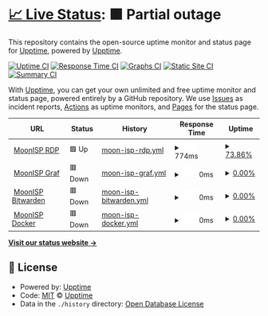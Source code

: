# [📈 Live Status](https://upptime.github.io/upptime): <!--live status--> **🟧 Partial outage**

This repository contains the open-source uptime monitor and status page for [Upptime](https://upptime.js.org), powered by [Upptime](https://github.com/upptime/upptime).

[![Uptime CI](https://github.com/upptime/upptime/workflows/Uptime%20CI/badge.svg)](https://github.com/upptime/upptime/actions?query=workflow%3A%22Uptime+CI%22)
[![Response Time CI](https://github.com/upptime/upptime/workflows/Response%20Time%20CI/badge.svg)](https://github.com/upptime/upptime/actions?query=workflow%3A%22Response+Time+CI%22)
[![Graphs CI](https://github.com/upptime/upptime/workflows/Graphs%20CI/badge.svg)](https://github.com/upptime/upptime/actions?query=workflow%3A%22Graphs+CI%22)
[![Static Site CI](https://github.com/upptime/upptime/workflows/Static%20Site%20CI/badge.svg)](https://github.com/upptime/upptime/actions?query=workflow%3A%22Static+Site+CI%22)
[![Summary CI](https://github.com/upptime/upptime/workflows/Summary%20CI/badge.svg)](https://github.com/upptime/upptime/actions?query=workflow%3A%22Summary+CI%22)

With [Upptime](https://upptime.js.org), you can get your own unlimited and free uptime monitor and status page, powered entirely by a GitHub repository. We use [Issues](https://github.com/upptime/upptime/issues) as incident reports, [Actions](https://github.com/upptime/upptime/actions) as uptime monitors, and [Pages](https://upptime.github.io/upptime) for the status page.

<!--start: status pages-->
<!-- This summary is generated by Upptime (https://github.com/upptime/upptime) -->
<!-- Do not edit this manually, your changes will be overwritten -->
<!-- prettier-ignore -->
| URL | Status | History | Response Time | Uptime |
| --- | ------ | ------- | ------------- | ------ |
| <img alt="" src="https://favicons.githubusercontent.com/rdp.moonisp.dk" height="13"> [MoonISP RDP](https://rdp.moonisp.dk) | 🟩 Up | [moon-isp-rdp.yml](https://github.com/Mushishi/uptime/commits/HEAD/history/moon-isp-rdp.yml) | <details><summary><img alt="Response time graph" src="./graphs/moon-isp-rdp/response-time-week.png" height="20"> 774ms</summary><br><a href="https://git.moonisp.dk/history/moon-isp-rdp"><img alt="Response time 934" src="https://img.shields.io/endpoint?url=https%3A%2F%2Fraw.githubusercontent.com%2FMushishi%2Fuptime%2FHEAD%2Fapi%2Fmoon-isp-rdp%2Fresponse-time.json"></a><br><a href="https://git.moonisp.dk/history/moon-isp-rdp"><img alt="24-hour response time 735" src="https://img.shields.io/endpoint?url=https%3A%2F%2Fraw.githubusercontent.com%2FMushishi%2Fuptime%2FHEAD%2Fapi%2Fmoon-isp-rdp%2Fresponse-time-day.json"></a><br><a href="https://git.moonisp.dk/history/moon-isp-rdp"><img alt="7-day response time 774" src="https://img.shields.io/endpoint?url=https%3A%2F%2Fraw.githubusercontent.com%2FMushishi%2Fuptime%2FHEAD%2Fapi%2Fmoon-isp-rdp%2Fresponse-time-week.json"></a><br><a href="https://git.moonisp.dk/history/moon-isp-rdp"><img alt="30-day response time 839" src="https://img.shields.io/endpoint?url=https%3A%2F%2Fraw.githubusercontent.com%2FMushishi%2Fuptime%2FHEAD%2Fapi%2Fmoon-isp-rdp%2Fresponse-time-month.json"></a><br><a href="https://git.moonisp.dk/history/moon-isp-rdp"><img alt="1-year response time 934" src="https://img.shields.io/endpoint?url=https%3A%2F%2Fraw.githubusercontent.com%2FMushishi%2Fuptime%2FHEAD%2Fapi%2Fmoon-isp-rdp%2Fresponse-time-year.json"></a></details> | <details><summary><a href="https://git.moonisp.dk/history/moon-isp-rdp">73.86%</a></summary><a href="https://git.moonisp.dk/history/moon-isp-rdp"><img alt="All-time uptime 95.46%" src="https://img.shields.io/endpoint?url=https%3A%2F%2Fraw.githubusercontent.com%2FMushishi%2Fuptime%2FHEAD%2Fapi%2Fmoon-isp-rdp%2Fuptime.json"></a><br><a href="https://git.moonisp.dk/history/moon-isp-rdp"><img alt="24-hour uptime 100.00%" src="https://img.shields.io/endpoint?url=https%3A%2F%2Fraw.githubusercontent.com%2FMushishi%2Fuptime%2FHEAD%2Fapi%2Fmoon-isp-rdp%2Fuptime-day.json"></a><br><a href="https://git.moonisp.dk/history/moon-isp-rdp"><img alt="7-day uptime 73.86%" src="https://img.shields.io/endpoint?url=https%3A%2F%2Fraw.githubusercontent.com%2FMushishi%2Fuptime%2FHEAD%2Fapi%2Fmoon-isp-rdp%2Fuptime-week.json"></a><br><a href="https://git.moonisp.dk/history/moon-isp-rdp"><img alt="30-day uptime 93.40%" src="https://img.shields.io/endpoint?url=https%3A%2F%2Fraw.githubusercontent.com%2FMushishi%2Fuptime%2FHEAD%2Fapi%2Fmoon-isp-rdp%2Fuptime-month.json"></a><br><a href="https://git.moonisp.dk/history/moon-isp-rdp"><img alt="1-year uptime 95.46%" src="https://img.shields.io/endpoint?url=https%3A%2F%2Fraw.githubusercontent.com%2FMushishi%2Fuptime%2FHEAD%2Fapi%2Fmoon-isp-rdp%2Fuptime-year.json"></a></details>
| <img alt="" src="https://favicons.githubusercontent.com/graf.moonisp.dk" height="13"> [MoonISP Graf](https://graf.moonisp.dk) | 🟥 Down | [moon-isp-graf.yml](https://github.com/Mushishi/uptime/commits/HEAD/history/moon-isp-graf.yml) | <details><summary><img alt="Response time graph" src="./graphs/moon-isp-graf/response-time-week.png" height="20"> 0ms</summary><br><a href="https://git.moonisp.dk/history/moon-isp-graf"><img alt="Response time 2036" src="https://img.shields.io/endpoint?url=https%3A%2F%2Fraw.githubusercontent.com%2FMushishi%2Fuptime%2FHEAD%2Fapi%2Fmoon-isp-graf%2Fresponse-time.json"></a><br><a href="https://git.moonisp.dk/history/moon-isp-graf"><img alt="24-hour response time 0" src="https://img.shields.io/endpoint?url=https%3A%2F%2Fraw.githubusercontent.com%2FMushishi%2Fuptime%2FHEAD%2Fapi%2Fmoon-isp-graf%2Fresponse-time-day.json"></a><br><a href="https://git.moonisp.dk/history/moon-isp-graf"><img alt="7-day response time 0" src="https://img.shields.io/endpoint?url=https%3A%2F%2Fraw.githubusercontent.com%2FMushishi%2Fuptime%2FHEAD%2Fapi%2Fmoon-isp-graf%2Fresponse-time-week.json"></a><br><a href="https://git.moonisp.dk/history/moon-isp-graf"><img alt="30-day response time 1946" src="https://img.shields.io/endpoint?url=https%3A%2F%2Fraw.githubusercontent.com%2FMushishi%2Fuptime%2FHEAD%2Fapi%2Fmoon-isp-graf%2Fresponse-time-month.json"></a><br><a href="https://git.moonisp.dk/history/moon-isp-graf"><img alt="1-year response time 2036" src="https://img.shields.io/endpoint?url=https%3A%2F%2Fraw.githubusercontent.com%2FMushishi%2Fuptime%2FHEAD%2Fapi%2Fmoon-isp-graf%2Fresponse-time-year.json"></a></details> | <details><summary><a href="https://git.moonisp.dk/history/moon-isp-graf">0.00%</a></summary><a href="https://git.moonisp.dk/history/moon-isp-graf"><img alt="All-time uptime 32.69%" src="https://img.shields.io/endpoint?url=https%3A%2F%2Fraw.githubusercontent.com%2FMushishi%2Fuptime%2FHEAD%2Fapi%2Fmoon-isp-graf%2Fuptime.json"></a><br><a href="https://git.moonisp.dk/history/moon-isp-graf"><img alt="24-hour uptime 0.00%" src="https://img.shields.io/endpoint?url=https%3A%2F%2Fraw.githubusercontent.com%2FMushishi%2Fuptime%2FHEAD%2Fapi%2Fmoon-isp-graf%2Fuptime-day.json"></a><br><a href="https://git.moonisp.dk/history/moon-isp-graf"><img alt="7-day uptime 0.00%" src="https://img.shields.io/endpoint?url=https%3A%2F%2Fraw.githubusercontent.com%2FMushishi%2Fuptime%2FHEAD%2Fapi%2Fmoon-isp-graf%2Fuptime-week.json"></a><br><a href="https://git.moonisp.dk/history/moon-isp-graf"><img alt="30-day uptime 1.38%" src="https://img.shields.io/endpoint?url=https%3A%2F%2Fraw.githubusercontent.com%2FMushishi%2Fuptime%2FHEAD%2Fapi%2Fmoon-isp-graf%2Fuptime-month.json"></a><br><a href="https://git.moonisp.dk/history/moon-isp-graf"><img alt="1-year uptime 32.69%" src="https://img.shields.io/endpoint?url=https%3A%2F%2Fraw.githubusercontent.com%2FMushishi%2Fuptime%2FHEAD%2Fapi%2Fmoon-isp-graf%2Fuptime-year.json"></a></details>
| <img alt="" src="https://favicons.githubusercontent.com/bitwarden.moonisp.dk" height="13"> [MoonISP Bitwarden](https://bitwarden.moonisp.dk) | 🟥 Down | [moon-isp-bitwarden.yml](https://github.com/Mushishi/uptime/commits/HEAD/history/moon-isp-bitwarden.yml) | <details><summary><img alt="Response time graph" src="./graphs/moon-isp-bitwarden/response-time-week.png" height="20"> 0ms</summary><br><a href="https://git.moonisp.dk/history/moon-isp-bitwarden"><img alt="Response time 782" src="https://img.shields.io/endpoint?url=https%3A%2F%2Fraw.githubusercontent.com%2FMushishi%2Fuptime%2FHEAD%2Fapi%2Fmoon-isp-bitwarden%2Fresponse-time.json"></a><br><a href="https://git.moonisp.dk/history/moon-isp-bitwarden"><img alt="24-hour response time 0" src="https://img.shields.io/endpoint?url=https%3A%2F%2Fraw.githubusercontent.com%2FMushishi%2Fuptime%2FHEAD%2Fapi%2Fmoon-isp-bitwarden%2Fresponse-time-day.json"></a><br><a href="https://git.moonisp.dk/history/moon-isp-bitwarden"><img alt="7-day response time 0" src="https://img.shields.io/endpoint?url=https%3A%2F%2Fraw.githubusercontent.com%2FMushishi%2Fuptime%2FHEAD%2Fapi%2Fmoon-isp-bitwarden%2Fresponse-time-week.json"></a><br><a href="https://git.moonisp.dk/history/moon-isp-bitwarden"><img alt="30-day response time 713" src="https://img.shields.io/endpoint?url=https%3A%2F%2Fraw.githubusercontent.com%2FMushishi%2Fuptime%2FHEAD%2Fapi%2Fmoon-isp-bitwarden%2Fresponse-time-month.json"></a><br><a href="https://git.moonisp.dk/history/moon-isp-bitwarden"><img alt="1-year response time 782" src="https://img.shields.io/endpoint?url=https%3A%2F%2Fraw.githubusercontent.com%2FMushishi%2Fuptime%2FHEAD%2Fapi%2Fmoon-isp-bitwarden%2Fresponse-time-year.json"></a></details> | <details><summary><a href="https://git.moonisp.dk/history/moon-isp-bitwarden">0.00%</a></summary><a href="https://git.moonisp.dk/history/moon-isp-bitwarden"><img alt="All-time uptime 92.16%" src="https://img.shields.io/endpoint?url=https%3A%2F%2Fraw.githubusercontent.com%2FMushishi%2Fuptime%2FHEAD%2Fapi%2Fmoon-isp-bitwarden%2Fuptime.json"></a><br><a href="https://git.moonisp.dk/history/moon-isp-bitwarden"><img alt="24-hour uptime 0.00%" src="https://img.shields.io/endpoint?url=https%3A%2F%2Fraw.githubusercontent.com%2FMushishi%2Fuptime%2FHEAD%2Fapi%2Fmoon-isp-bitwarden%2Fuptime-day.json"></a><br><a href="https://git.moonisp.dk/history/moon-isp-bitwarden"><img alt="7-day uptime 0.00%" src="https://img.shields.io/endpoint?url=https%3A%2F%2Fraw.githubusercontent.com%2FMushishi%2Fuptime%2FHEAD%2Fapi%2Fmoon-isp-bitwarden%2Fuptime-week.json"></a><br><a href="https://git.moonisp.dk/history/moon-isp-bitwarden"><img alt="30-day uptime 76.40%" src="https://img.shields.io/endpoint?url=https%3A%2F%2Fraw.githubusercontent.com%2FMushishi%2Fuptime%2FHEAD%2Fapi%2Fmoon-isp-bitwarden%2Fuptime-month.json"></a><br><a href="https://git.moonisp.dk/history/moon-isp-bitwarden"><img alt="1-year uptime 92.16%" src="https://img.shields.io/endpoint?url=https%3A%2F%2Fraw.githubusercontent.com%2FMushishi%2Fuptime%2FHEAD%2Fapi%2Fmoon-isp-bitwarden%2Fuptime-year.json"></a></details>
| <img alt="" src="https://favicons.githubusercontent.com/docker.moonisp.dk" height="13"> [MoonISP Docker](https://docker.moonisp.dk) | 🟥 Down | [moon-isp-docker.yml](https://github.com/Mushishi/uptime/commits/HEAD/history/moon-isp-docker.yml) | <details><summary><img alt="Response time graph" src="./graphs/moon-isp-docker/response-time-week.png" height="20"> 0ms</summary><br><a href="https://git.moonisp.dk/history/moon-isp-docker"><img alt="Response time 904" src="https://img.shields.io/endpoint?url=https%3A%2F%2Fraw.githubusercontent.com%2FMushishi%2Fuptime%2FHEAD%2Fapi%2Fmoon-isp-docker%2Fresponse-time.json"></a><br><a href="https://git.moonisp.dk/history/moon-isp-docker"><img alt="24-hour response time 0" src="https://img.shields.io/endpoint?url=https%3A%2F%2Fraw.githubusercontent.com%2FMushishi%2Fuptime%2FHEAD%2Fapi%2Fmoon-isp-docker%2Fresponse-time-day.json"></a><br><a href="https://git.moonisp.dk/history/moon-isp-docker"><img alt="7-day response time 0" src="https://img.shields.io/endpoint?url=https%3A%2F%2Fraw.githubusercontent.com%2FMushishi%2Fuptime%2FHEAD%2Fapi%2Fmoon-isp-docker%2Fresponse-time-week.json"></a><br><a href="https://git.moonisp.dk/history/moon-isp-docker"><img alt="30-day response time 848" src="https://img.shields.io/endpoint?url=https%3A%2F%2Fraw.githubusercontent.com%2FMushishi%2Fuptime%2FHEAD%2Fapi%2Fmoon-isp-docker%2Fresponse-time-month.json"></a><br><a href="https://git.moonisp.dk/history/moon-isp-docker"><img alt="1-year response time 904" src="https://img.shields.io/endpoint?url=https%3A%2F%2Fraw.githubusercontent.com%2FMushishi%2Fuptime%2FHEAD%2Fapi%2Fmoon-isp-docker%2Fresponse-time-year.json"></a></details> | <details><summary><a href="https://git.moonisp.dk/history/moon-isp-docker">0.00%</a></summary><a href="https://git.moonisp.dk/history/moon-isp-docker"><img alt="All-time uptime 92.18%" src="https://img.shields.io/endpoint?url=https%3A%2F%2Fraw.githubusercontent.com%2FMushishi%2Fuptime%2FHEAD%2Fapi%2Fmoon-isp-docker%2Fuptime.json"></a><br><a href="https://git.moonisp.dk/history/moon-isp-docker"><img alt="24-hour uptime 0.00%" src="https://img.shields.io/endpoint?url=https%3A%2F%2Fraw.githubusercontent.com%2FMushishi%2Fuptime%2FHEAD%2Fapi%2Fmoon-isp-docker%2Fuptime-day.json"></a><br><a href="https://git.moonisp.dk/history/moon-isp-docker"><img alt="7-day uptime 0.00%" src="https://img.shields.io/endpoint?url=https%3A%2F%2Fraw.githubusercontent.com%2FMushishi%2Fuptime%2FHEAD%2Fapi%2Fmoon-isp-docker%2Fuptime-week.json"></a><br><a href="https://git.moonisp.dk/history/moon-isp-docker"><img alt="30-day uptime 76.41%" src="https://img.shields.io/endpoint?url=https%3A%2F%2Fraw.githubusercontent.com%2FMushishi%2Fuptime%2FHEAD%2Fapi%2Fmoon-isp-docker%2Fuptime-month.json"></a><br><a href="https://git.moonisp.dk/history/moon-isp-docker"><img alt="1-year uptime 92.18%" src="https://img.shields.io/endpoint?url=https%3A%2F%2Fraw.githubusercontent.com%2FMushishi%2Fuptime%2FHEAD%2Fapi%2Fmoon-isp-docker%2Fuptime-year.json"></a></details>

<!--end: status pages-->

[**Visit our status website →**](https://upptime.github.io/upptime)

## 📄 License

- Powered by: [Upptime](https://github.com/upptime/upptime)
- Code: [MIT](./LICENSE) © [Upptime](https://upptime.js.org)
- Data in the `./history` directory: [Open Database License](https://opendatacommons.org/licenses/odbl/1-0/)
